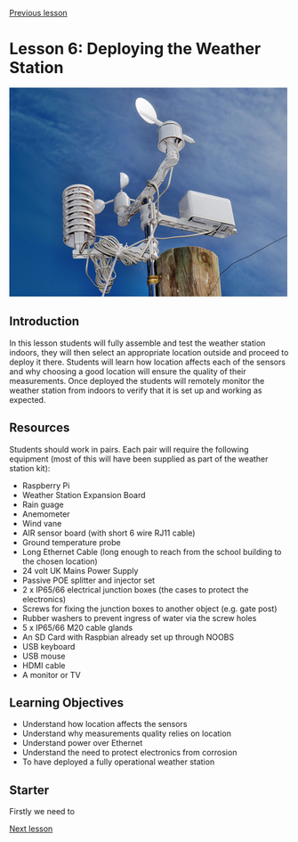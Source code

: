 [Previous lesson](../lesson5/README.md)

# Lesson 6: Deploying the Weather Station

![](../../../images/weather_station.png)

## Introduction

In this lesson students will fully assemble and test the weather station indoors, they will then select an appropriate location outside and proceed to deploy it there. Students will learn how location affects each of the sensors and why choosing a good location will ensure the quality of their measurements. Once deployed the students will remotely monitor the weather station from indoors to verify that it is set up and working as expected.

## Resources

Students should work in pairs. Each pair will require the following equipment (most of this will have been supplied as part of the weather station kit):

- Raspberry Pi
- Weather Station Expansion Board
- Rain guage
- Anemometer
- Wind vane
- AIR sensor board (with short 6 wire RJ11 cable)
- Ground temperature probe
- Long Ethernet Cable (long enough to reach from the school building to the chosen location)
- 24 volt UK Mains Power Supply
- Passive POE splitter and injector set
- 2 x IP65/66 electrical junction boxes (the cases to protect the electronics)
- Screws for fixing the junction boxes to another object (e.g. gate post)
- Rubber washers to prevent ingress of water via the screw holes
- 5 x IP65/66 M20 cable glands
- An SD Card with Raspbian already set up through NOOBS
- USB keyboard
- USB mouse
- HDMI cable
- A monitor or TV

## Learning Objectives

- Understand how location affects the sensors
- Understand why measurements quality relies on location
- Understand power over Ethernet
- Understand the need to protect electronics from corrosion
- To have deployed a fully operational weather station

## Starter

Firstly we need to

[Next lesson](../../display)
